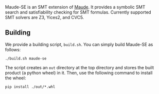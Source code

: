 Maude-SE is an SMT extension of [Maude](https://github.com/SRI-CSL/Maude). It provides a symbolic SMT search and satisfiability checking for SMT formulas. Currently supported SMT solvers are Z3, Yices2, and CVC5.

## Building

We provide a building script, `build.sh`. You can simply build Maude-SE as follows:

```
./build.sh maude-se
```

The script creates an `out` directory at the top directory and stores the built product (a python wheel) in it.
Then, use the following command to install the wheel:
```
pip install ./out/*.whl
```